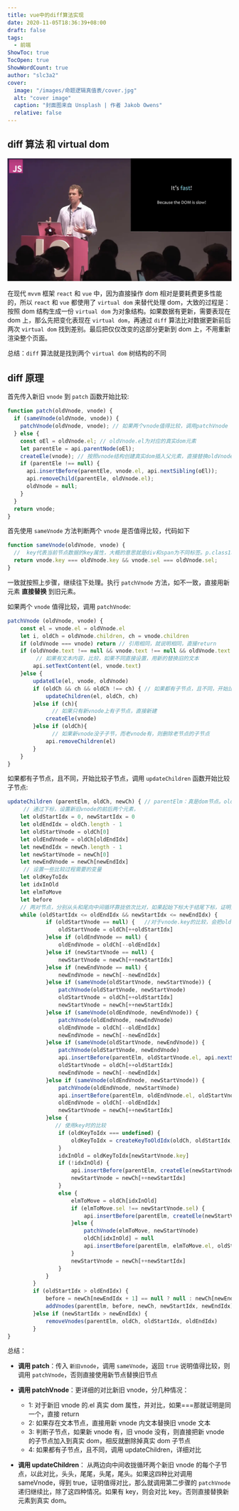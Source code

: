 ```yaml
---
title: vue中的diff算法实现
date: 2020-11-05T18:36:39+08:00
draft: false
tags:
  - 前端
ShowToc: true
TocOpen: true
ShowWordCount: true
author: "slc3a2"
cover:
  image: "/images/命题逻辑真值表/cover.jpg"
  alt: "cover image"
  caption: "封面图来自 Unsplash | 作者 Jakob Owens"
  relative: false
---
```


## diff 算法 和 virtual dom

![WechatIMG3177.png](/images/vue中的diff算法实现/HrGjhDp8ebSt62R.png)

在现代 `mvvm` 框架 `react` 和 `vue` 中，因为直接操作 dom 相对是要耗费更多性能的，所以 `react` 和 `vue` 都使用了 `virtual dom` 来替代处理 dom，大致的过程是：按照 dom 结构生成一份 `virtual dom` 为对象结构。如果数据有更新，需要表现在 dom 上，那么先把变化表现在 `virtual dom`，再通过 `diff` 算法比对数据更新前后两次 `virtual dom` 找到差别。最后把仅仅改变的这部分更新到 dom 上，不用重新渲染整个页面。

总结：`diff` 算法就是找到两个 `virtual dom` 树结构的不同

## diff 原理

首先传入新旧 `vnode` 到 `patch` 函数开始比较:

```javascript
function patch(oldVnode, vnode) {
  if (sameVnode(oldVnode, vnode)) {
    patchVnode(oldVnode, vnode); // 如果两个vnode值得比较，调用patchVnode
  } else {
    const oEl = oldVnode.el; // oldVnode.el为对应的真实dom元素
    let parentEle = api.parentNode(oEl);
    createEle(vnode); // 按照vnode结构创建真实dom插入父元素，直接替换oldVnode
    if (parentEle !== null) {
      api.insertBefore(parentEle, vnode.el, api.nextSibling(oEl));
      api.removeChild(parentEle, oldVnode.el);
      oldVnode = null;
    }
  }
  return vnode;
}
```

首先使用 `sameVnode` 方法判断两个 `vnode` 是否值得比较，代码如下

```javascript
function sameVnode(oldVnode, vnode) {
  //  key代表当前节点数据的key属性，大概的意思就是div和span为不同标签。p.class1和p.class2为不同标签
  return vnode.key === oldVnode.key && vnode.sel === oldVnode.sel;
}
```

一致就按照上步骤，继续往下处理。执行 `patchVnode` 方法，如不一致，直接用新元素 **直接替换** 到旧元素。

如果两个 `vnode` 值得比较，调用 `patchVnode`:

```javascript
patchVnode (oldVnode, vnode) {
    const el = vnode.el = oldVnode.el
    let i, oldCh = oldVnode.children, ch = vnode.children
    if (oldVnode === vnode) return // 引用相同，就说明相同，直接return
    if (oldVnode.text !== null && vnode.text !== null && oldVnode.text !== vnode.text) {
    	 // 如果有文本内容，比较，如果不同直接设置，用新的替换旧的文本
        api.setTextContent(el, vnode.text)
    }else {
        updateEle(el, vnode, oldVnode)
        if (oldCh && ch && oldCh !== ch) { // 如果都有子节点，且不同，开始比较子节点
            updateChildren(el, oldCh, ch)
        }else if (ch){
        	  // 如果只有新vnode上有子节点，直接新建
            createEle(vnode)
        }else if (oldCh){
        	  // 如果新vnode没子子节，而老vnode有，则删除老节点的子节点
            api.removeChildren(el)
        }
    }
}
```

如果都有子节点，且不同，开始比较子节点，调用 `updateChildren` 函数开始比较子节点:

```javascript
updateChildren (parentElm, oldCh, newCh) { // parentElm：真是dom节点。oldCh：老vnode的所有子节点。newCh：新vnode的所有子节点。
	 // 通过下标，设置新旧vnode的前后两个元素，
    let oldStartIdx = 0, newStartIdx = 0
    let oldEndIdx = oldCh.length - 1
    let oldStartVnode = oldCh[0]
    let oldEndVnode = oldCh[oldEndIdx]
    let newEndIdx = newCh.length - 1
    let newStartVnode = newCh[0]
    let newEndVnode = newCh[newEndIdx]
   	 // 设置一些比较过程需要的变量
    let oldKeyToIdx
    let idxInOld
    let elmToMove
    let before
    // 两对节点，分别从头和尾向中间循环靠拢依次比对，如果起始下标大于结尾下标，证明比对结束，作为循环结束条件
    while (oldStartIdx <= oldEndIdx && newStartIdx <= newEndIdx) {
            if (oldStartVnode == null) {   //对于vnode.key的比较，会把oldVnode = null
                oldStartVnode = oldCh[++oldStartIdx]
            }else if (oldEndVnode == null) {
                oldEndVnode = oldCh[--oldEndIdx]
            }else if (newStartVnode == null) {
                newStartVnode = newCh[++newStartIdx]
            }else if (newEndVnode == null) {
                newEndVnode = newCh[--newEndIdx]
            }else if (sameVnode(oldStartVnode, newStartVnode)) {
                patchVnode(oldStartVnode, newStartVnode)
                oldStartVnode = oldCh[++oldStartIdx]
                newStartVnode = newCh[++newStartIdx]
            }else if (sameVnode(oldEndVnode, newEndVnode)) {
                patchVnode(oldEndVnode, newEndVnode)
                oldEndVnode = oldCh[--oldEndIdx]
                newEndVnode = newCh[--newEndIdx]
            }else if (sameVnode(oldStartVnode, newEndVnode)) {
                patchVnode(oldStartVnode, newEndVnode)
                api.insertBefore(parentElm, oldStartVnode.el, api.nextSibling(oldEndVnode.el))
                oldStartVnode = oldCh[++oldStartIdx]
                newEndVnode = newCh[--newEndIdx]
            }else if (sameVnode(oldEndVnode, newStartVnode)) {
                patchVnode(oldEndVnode, newStartVnode)
                api.insertBefore(parentElm, oldEndVnode.el, oldStartVnode.el)
                oldEndVnode = oldCh[--oldEndIdx]
                newStartVnode = newCh[++newStartIdx]
            }else {
               // 使用key时的比较
                if (oldKeyToIdx === undefined) {
                    oldKeyToIdx = createKeyToOldIdx(oldCh, oldStartIdx, oldEndIdx) // 有key生成index表
                }
                idxInOld = oldKeyToIdx[newStartVnode.key]
                if (!idxInOld) {
                    api.insertBefore(parentElm, createEle(newStartVnode).el, oldStartVnode.el)
                    newStartVnode = newCh[++newStartIdx]
                }
                else {
                    elmToMove = oldCh[idxInOld]
                    if (elmToMove.sel !== newStartVnode.sel) {
                        api.insertBefore(parentElm, createEle(newStartVnode).el, oldStartVnode.el)
                    }else {
                        patchVnode(elmToMove, newStartVnode)
                        oldCh[idxInOld] = null
                        api.insertBefore(parentElm, elmToMove.el, oldStartVnode.el)
                    }
                    newStartVnode = newCh[++newStartIdx]
                }
            }
        }
        if (oldStartIdx > oldEndIdx) {
            before = newCh[newEndIdx + 1] == null ? null : newCh[newEndIdx + 1].el
            addVnodes(parentElm, before, newCh, newStartIdx, newEndIdx)
        }else if (newStartIdx > newEndIdx) {
            removeVnodes(parentElm, oldCh, oldStartIdx, oldEndIdx)
        }
}
```

总结：

- **调用 patch**：传入 `新旧vnode`，调用 `sameVnode`，返回 `true` 说明值得比较，则调用 `patchVnode`，否则直接使用新节点替换旧节点

- **调用 patchVnode**：更详细的对比新旧 vnode，分几种情况：
  - 1: 对于新旧 vnode 的.el 真实 dom 属性，并对比，如果===那就证明是同一个，直接 return
  - 2: 如果存在文本节点，直接用新 vnode 内文本替换旧 vnode 文本
  - 3: 判断子节点，如果新 vnode 有，旧 vnode 没有，则直接把新 vnode 的子节点加入到真实 dom，相反就删除掉真实 dom 子节点
  - 4: 如果都有子节点，且不同，调用 updateChildren，详细对比
- **调用 updateChildren**： 从两边向中间收拢循环两个新旧 vnode 的每个子节点，以此对比，头头，尾尾，头尾，尾头。如果这四种比对调用 sameVnode，得到 true，证明值得对比，那么就调用第二步骤的 `patchVnode` 递归继续比，除了这四种情况。如果有 key，则会对比 key。否则直接替换新元素到真实 dom。
